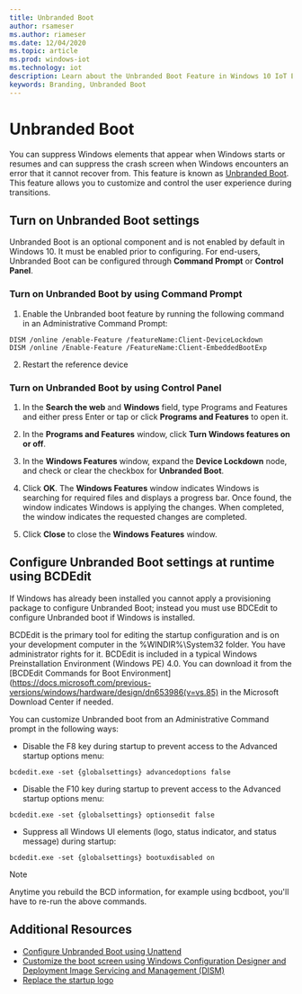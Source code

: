 ```yaml
---
title: Unbranded Boot
author: rsameser
ms.author: riameser
ms.date: 12/04/2020
ms.topic: article
ms.prod: windows-iot
ms.technology: iot
description: Learn about the Unbranded Boot Feature in Windows 10 IoT Enterprise.
keywords: Branding, Unbranded Boot
---
```


# Unbranded Boot
You can suppress Windows elements that appear when Windows starts or resumes and can suppress the crash screen when Windows encounters an error that it cannot recover from. This feature is known as [Unbranded Boot](https://docs.microsoft.com/windows-hardware/customize/enterprise/unbranded-boot). This feature allows you to customize and control the user experience during transitions.

## Turn on Unbranded Boot settings
Unbranded Boot is an optional component and is not enabled by default in Windows 10. It must be enabled prior to configuring. For end-users, Unbranded Boot can be configured through **Command Prompt** or **Control Panel**.

### Turn on Unbranded Boot by using Command Prompt
1. Enable the Unbranded boot feature by running the following command in an Administrative Command Prompt:

```
DISM /online /enable-Feature /featureName:Client-DeviceLockdown  
DISM /online /Enable-Feature /FeatureName:Client-EmbeddedBootExp
```

2. Restart the reference device

### Turn on Unbranded Boot by using Control Panel
1. In the **Search the web** and **Windows** field, type Programs and Features and either press Enter or tap or click **Programs and Features** to open it.

2. In the **Programs and Features** window, click **Turn Windows features on or off**.

3. In the **Windows Features** window, expand the **Device Lockdown** node, and check or clear the checkbox for **Unbranded Boot**.

4. Click **OK**. The **Windows Features** window indicates Windows is searching for required files and displays a progress bar. Once found, the window indicates Windows is applying the changes. When completed, the window indicates the requested changes are completed.

5. Click **Close** to close the **Windows Features** window.

## Configure Unbranded Boot settings at runtime using BCDEdit
If Windows has already been installed you cannot apply a provisioning package to configure Unbranded Boot; instead you must use BDCEdit to configure Unbranded boot if Windows is installed.

BCDEdit is the primary tool for editing the startup configuration and is on your development computer in the %WINDIR%\System32 folder. You have administrator rights for it. BCDEdit is included in a typical Windows Preinstallation Environment (Windows PE) 4.0. You can download it from the [BCDEdit Commands for Boot Environment](https://docs.microsoft.com/previous-versions/windows/hardware/design/dn653986(v=vs.85) in the Microsoft Download Center if needed.

You can customize Unbranded boot from an Administrative Command prompt in the following ways:

* Disable the F8 key during startup to prevent access to the Advanced startup options menu:
```
bcdedit.exe -set {globalsettings} advancedoptions false
```

* Disable the F10 key during startup to prevent access to the Advanced startup options menu:
```
bcdedit.exe -set {globalsettings} optionsedit false
```

* Suppress all Windows UI elements (logo, status indicator, and status message) during startup:
```
bcdedit.exe -set {globalsettings} bootuxdisabled on
```

> [!NOTE]
>
> Anytime you rebuild the BCD information, for example using bcdboot, you'll have to re-run the above commands.

## Additional Resources
* [Configure Unbranded Boot using Unattend](https://docs.microsoft.com/windows-hardware/customize/enterprise/unbranded-boot#configure-unbranded-boot-using-unattend)
* [Customize the boot screen using Windows Configuration Designer and Deployment Image Servicing and Management (DISM)](https://docs.microsoft.com/windows-hardware/customize/enterprise/unbranded-boot#customize-the-boot-screen-using-windows-configuration-designer-and-deployment-image-servicing-and-management-dism)
* [Replace the startup logo](https://docs.microsoft.com/windows-hardware/customize/enterprise/unbranded-boot#replace-the-startup-logo)
